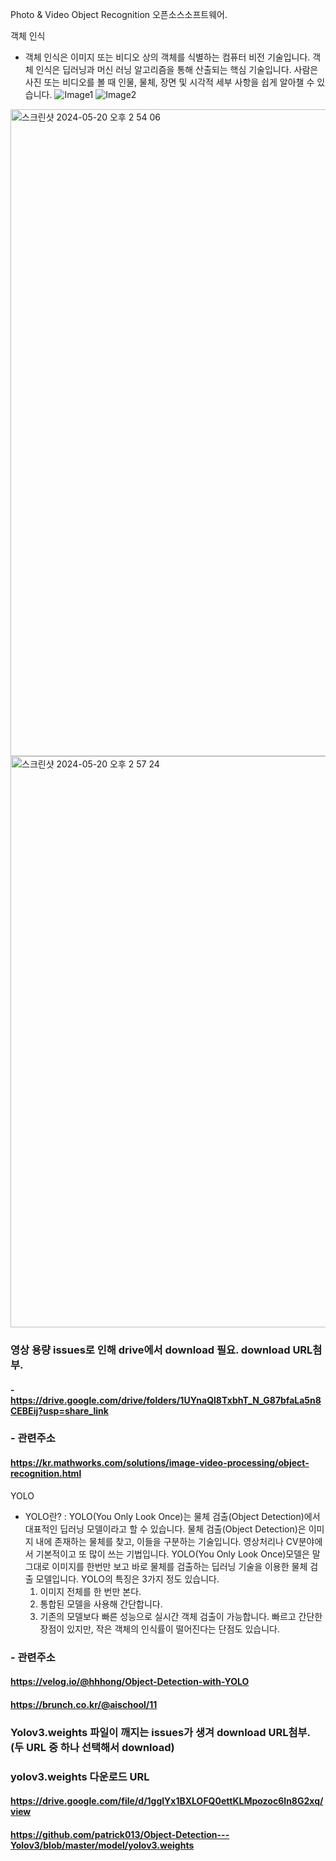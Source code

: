 Photo & Video Object Recognition 오픈소스소프트웨어.

객체 인식
- 객체 인식은 이미지 또는 비디오 상의 객체를 식별하는 컴퓨터 비전 기술입니다.
 객체 인식은 딥러닝과 머신 러닝 알고리즘을 통해 산출되는 핵심 기술입니다.
 사람은 사진 또는 비디오를 볼 때 인물, 물체, 장면 및 시각적 세부 사항을 쉽게 알아챌 수 있습니다.
 ![Image1](https://github.com/geunbum/TeamZZang/assets/162940362/640f00f5-ac1f-417f-bc2e-f43492f1536c)
 ![Image2](https://github.com/geunbum/TeamZZang/assets/162940362/5f649557-3dab-4b1f-88e6-0cfb650763ee)
 <img width="1035" alt="스크린샷 2024-05-20 오후 2 54 06" src="https://github.com/geunbum/TeamZZang/assets/162940362/56632911-6747-490f-8c32-fa1c4c9b102f">
 <img width="914" alt="스크린샷 2024-05-20 오후 2 57 24" src="https://github.com/geunbum/TeamZZang/assets/162940362/40236107-ab61-4ddf-b647-cd6c37bf4a7e">

### 영상 용량 issues로 인해 drive에서 download 필요. download URL첨부.
#### - https://drive.google.com/drive/folders/1UYnaQl8TxbhT_N_G87bfaLa5n8CEBEij?usp=share_link



### - 관련주소
#### https://kr.mathworks.com/solutions/image-video-processing/object-recognition.html


YOLO
- YOLO란?
  : YOLO(You Only Look Once)는 물체 검출(Object Detection)에서 대표적인 딥러닝 모델이라고 할 수 있습니다. 물체 검출(Object Detection)은 이미지 내에 존재하는 물체를 찾고, 이들을 구분하는 기술입니다. 영상처리나 CV분야에서 기본적이고 또 많이 쓰는 기법입니다. YOLO(You Only Look Once)모델은 말 그대로 이미지를 한번만 보고 바로 물체를 검출하는 딥러닝 기술을 이용한 물체 검출 모델입니다.
 YOLO의 특징은 3가지 정도 있습니다.
   1. 이미지 전체를 한 번만 본다.
   2. 통합된 모델을 사용해 간단합니다.
   3. 기존의 모델보다 빠른 성능으로 실시간 객체 검출이 가능합니다.
  빠르고 간단한 장점이 있지만, 작은 객체의 인식률이 떨어진다는 단점도 있습니다.

### - 관련주소
#### https://velog.io/@hhhong/Object-Detection-with-YOLO
#### https://brunch.co.kr/@aischool/11

### Yolov3.weights 파일이 깨지는 issues가 생겨 download URL첨부. (두 URL 중 하나 선택해서 download) 
### yolov3.weights 다운로드 URL
#### https://drive.google.com/file/d/1gglYx1BXLOFQ0ettKLMpozoc6In8G2xq/view
#### https://github.com/patrick013/Object-Detection---Yolov3/blob/master/model/yolov3.weights
